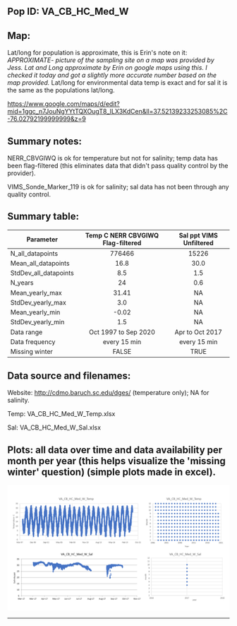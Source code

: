 ## Pop ID: VA_CB_HC_Med_W

## Map:

Lat/long for population is approximate, this is Erin's note on it: *APPROXIMATE- picture of the sampling site on a map was provided by Jess. Lat and Long approximate by Erin on google maps using this. I checked it today and got a slightly more accurate number based on the map provided.*
Lat/long for environmental data temp is exact and for sal it is the same as the populations lat/long.

https://www.google.com/maps/d/edit?mid=1ggc_n7JouNgYYtTQXOugT8_ILX3KdCen&ll=37.52139233253085%2C-76.02792199999999&z=9

## Summary notes:

NERR_CBVGIWQ is ok for temperature but not for salinity; temp data has been flag-filtered (this eliminates data that didn't pass quality control by the provider).

VIMS_Sonde_Marker_119 is ok for salinity; sal data has not been through any quality control.


## Summary table:

| Parameter             | Temp C NERR CBVGIWQ Flag-filtered | Sal ppt VIMS Unfiltered |
| ----------------------| :-------------------------------: | :---------------------: |
| N_all_datapoints      |                776466             |             15226       |
| Mean_all_datapoints   |                16.8               |             30.0        |
| StdDev_all_datapoints |                  8.5              |               1.5       |
| N_years               |                  24               |             0.6         |
| Mean_yearly_max       |                31.41              |             NA          |
| StdDev_yearly_max     |                 3.0               |             NA          |
| Mean_yearly_min       |                  -0.02            |             NA          |
| StdDev_yearly_min     |                 1.5               |             NA          |
| Data range            |            Oct 1997 to Sep 2020   |        Apr to Oct 2017  |
| Data frequency        |             every 15 min          |           every 15 min  |
| Missing winter        |                   FALSE           |             TRUE        |


## Data source and filenames:

Website: http://cdmo.baruch.sc.edu/dges/ (temperature only); NA for salinity.

Temp: VA_CB_HC_Med_W_Temp.xlsx

Sal: VA_CB_HC_Med_W_Sal.xlsx

## Plots: all data over time and data availability per month per year (this helps visualize the 'missing winter' question) (simple plots made in excel).

![VA_CB_HC_Med_W_summary_plots](../img/VA_CB_HC_Med_W_summary_plots.png)



---

